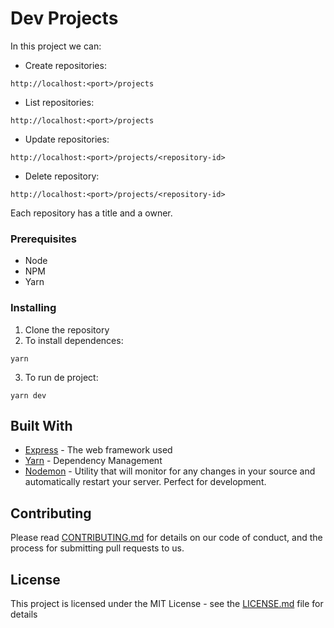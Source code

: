 # Dev Projects
In this project we can:
* Create repositories:
```
http://localhost:<port>/projects
```
* List repositories:
```
http://localhost:<port>/projects
```
* Update repositories:
```
http://localhost:<port>/projects/<repository-id>
```
* Delete repository:
```
http://localhost:<port>/projects/<repository-id>
```

Each repository has a title and a owner.

### Prerequisites
* Node
* NPM
* Yarn

### Installing
1. Clone the repository
2. To install dependences:
```
yarn
```
3. To run de project:
```
yarn dev
```

## Built With

* [Express](https://expressjs.com/) - The web framework used
* [Yarn](https://yarnpkg.com/) - Dependency Management
* [Nodemon](https://nodemon.io/) - Utility that will monitor for any changes in your source and automatically restart your server. Perfect for development.

## Contributing

Please read [CONTRIBUTING.md](https://gist.github.com/PurpleBooth/b24679402957c63ec426) for details on our code of conduct, and the process for submitting pull requests to us.

## License

This project is licensed under the MIT License - see the [LICENSE.md](LICENSE.md) file for details
